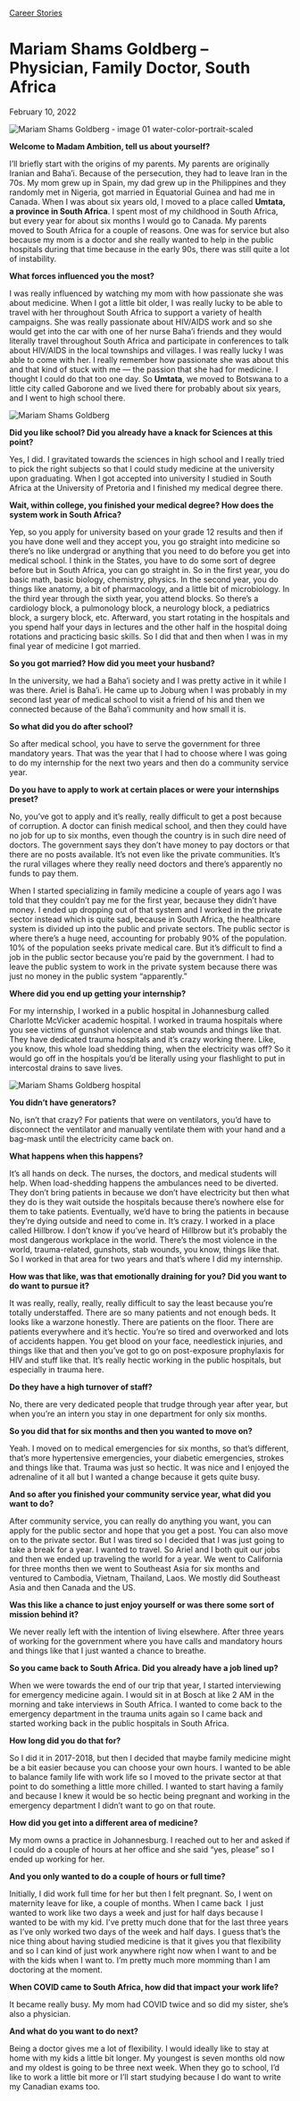 [//]: # (title: Mariam Shams Goldberg –Physician, Family Doctor, South Africa)
[//]: # (url: https://madamambition.com/physician-family-doctor-south-africa/)
[//]: # (filename: physician-family-doctor-south-africa.md)
[//]: # (main_image: https://madamambition.com/wp-content/uploads/2022/02/Mariam-Shams-Goldberg-image-01-water-color-portrait-scaled-1.jpg)

[Career Stories](https://madamambition.com/category/career-stories/)

Mariam Shams Goldberg – Physician, Family Doctor, South Africa
==============================================================

February 10, 2022

![](https://madamambition.com/wp-content/uploads/2022/02/Mariam-Shams-Goldberg-image-01-water-color-portrait-scaled-1.jpg "Mariam Shams Goldberg - image 01 water-color-portrait-scaled")

**Welcome to Madam Ambition, tell us about yourself?**

I’ll briefly start with the origins of my parents. My parents are originally Iranian and Baha’i. Because of the persecution, they had to leave Iran in the 70s. My mom grew up in Spain, my dad grew up in the Philippines and they randomly met in Nigeria, got married in Equatorial Guinea and had me in Canada. When I was about six years old, I moved to a place called **Umtata, a province in South Africa**. I spent most of my childhood in South Africa, but every year for about six months I would go to Canada. My parents moved to South Africa for a couple of reasons. One was for service but also because my mom is a doctor and she really wanted to help in the public hospitals during that time because in the early 90s, there was still quite a lot of instability.

**What forces influenced you the most?**

I was really influenced by watching my mom with how passionate she was about medicine. When I got a little bit older, I was really lucky to be able to travel with her throughout South Africa to support a variety of health campaigns. She was really passionate about HIV/AIDS work and so she would get into the car with one of her nurse Baha’i friends and they would literally travel throughout South Africa and participate in conferences to talk about HIV/AIDS in the local townships and villages. I was really lucky I was able to come with her. I really remember how passionate she was about this and that kind of stuck with me –– the passion that she had for medicine. I thought I could do that too one day. So **Umtata**, we moved to Botswana to a little city called Gaborone and we lived there for probably about six years, and I went to high school there.

![](https://madamambition.com/wp-content/uploads/2023/01/Mariam-Shams-Goldberg.png "Mariam Shams Goldberg")

**Did you like school? Did you already have a knack for Sciences at this point?**

Yes, I did. I gravitated towards the sciences in high school and I really tried to pick the right subjects so that I could study medicine at the university upon graduating. When I got accepted into university I studied in South Africa at the University of Pretoria and I finished my medical degree there.

**Wait, within college, you finished your medical degree? How does the system work in South Africa?**

Yep, so you apply for university based on your grade 12 results and then if you have done well and they accept you, you go straight into medicine so there’s no like undergrad or anything that you need to do before you get into medical school. I think in the States, you have to do some sort of degree before but in South Africa, you can go straight in. So in the first year, you do basic math, basic biology, chemistry, physics. In the second year, you do things like anatomy, a bit of pharmacology, and a little bit of microbiology. In the third year through the sixth year, you attend blocks. So there’s a cardiology block, a pulmonology block, a neurology block, a pediatrics block, a surgery block, etc. Afterward, you start rotating in the hospitals and you spend half your days in lectures and the other half in the hospital doing rotations and practicing basic skills. So I did that and then when I was in my final year of medicine I got married.

**So you got married? How did you meet your husband?**

In the university, we had a Baha’i society and I was pretty active in it while I was there. Ariel is Baha’i. He came up to Joburg when I was probably in my second last year of medical school to visit a friend of his and then we connected because of the Baha’i community and how small it is.

**So what did you do after school?**

So after medical school, you have to serve the government for three mandatory years. That was the year that I had to choose where I was going to do my internship for the next two years and then do a community service year.

**Do you have to apply to work at certain places or were your internships preset?**

No, you’ve got to apply and it’s really, really difficult to get a post because of corruption. A doctor can finish medical school, and then they could have no job for up to six months, even though the country is in such dire need of doctors. The government says they don’t have money to pay doctors or that there are no posts available. It’s not even like the private communities. It’s the rural villages where they really need doctors and there’s apparently no funds to pay them.

When I started specializing in family medicine a couple of years ago I was told that they couldn’t pay me for the first year, because they didn’t have money. I ended up dropping out of that system and I worked in the private sector instead which is quite sad, because in South Africa, the healthcare system is divided up into the public and private sectors. The public sector is where there’s a huge need, accounting for probably 90% of the population. 10% of the population seeks private medical care. But it’s difficult to find a job in the public sector because you’re paid by the government. I had to leave the public system to work in the private system because there was just no money in the public system “apparently.”

**Where did you end up getting your internship?**

For my internship, I worked in a public hospital in Johannesburg called Charlotte McVicker academic hospital. I worked in trauma hospitals where you see victims of gunshot violence and stab wounds and things like that. They have dedicated trauma hospitals and it’s crazy working there. Like, you know, this whole load shedding thing, when the electricity was off? So it would go off in the hospitals you’d be literally using your flashlight to put in intercostal drains to save lives.

![](/articles/images/Mariam-Shams-Goldberg-hospital.png "Mariam Shams Goldberg hospital")

**You didn’t have generators?**

No, isn’t that crazy? For patients that were on ventilators, you’d have to disconnect the ventilator and manually ventilate them with your hand and a bag-mask until the electricity came back on.

**What happens when this happens?**

It’s all hands on deck. The nurses, the doctors, and medical students will help. When load-shedding happens the ambulances need to be diverted. They don’t bring patients in because we don’t have electricity but then what they do is they wait outside the hospitals because there’s nowhere else for them to take patients. Eventually, we’d have to bring the patients in because they’re dying outside and need to come in. It’s crazy. I worked in a place called Hillbrow. I don’t know if you’ve heard of Hillbrow but it’s probably the most dangerous workplace in the world. There’s the most violence in the world, trauma-related, gunshots, stab wounds, you know, things like that. So I worked in that area for two years and that’s where I did my internship.

**How was that like, was that emotionally draining for you? Did you want to do want to pursue it?**

It was really, really, really, really difficult to say the least because you’re totally understaffed. There are so many patients and not enough beds. It looks like a warzone honestly. There are patients on the floor. There are patients everywhere and it’s hectic. You’re so tired and overworked and lots of accidents happen. You get blood on your face, needlestick injuries, and things like that and then you’ve got to go on post-exposure prophylaxis for HIV and stuff like that. It’s really hectic working in the public hospitals, but especially in trauma here.

**Do they have a high turnover of staff?**

No, there are very dedicated people that trudge through year after year, but when you’re an intern you stay in one department for only six months.

**So you did that for six months and then you wanted to move on?**

Yeah. I moved on to medical emergencies for six months, so that’s different, that’s more hypertensive emergencies, your diabetic emergencies, strokes and things like that. Trauma was just so hectic. It was nice and I enjoyed the adrenaline of it all but I wanted a change because it gets quite busy.

**And so after you finished your community service year, what did you want to do?**

After community service, you can really do anything you want, you can apply for the public sector and hope that you get a post. You can also move on to the private sector. But I was tired so I decided that I was just going to take a break for a year. I wanted to travel. So Ariel and I both quit our jobs and then we ended up traveling the world for a year. We went to California for three months then we went to Southeast Asia for six months and ventured to Cambodia, Vietnam, Thailand, Laos. We mostly did Southeast Asia and then Canada and the US.

**Was this like a chance to just enjoy yourself or was there some sort of mission behind it?**

We never really left with the intention of living elsewhere. After three years of working for the government where you have calls and mandatory hours and things like that I just wanted a chance to breathe.

**So you came back to South Africa. Did you already have a job lined up?**

When we were towards the end of our trip that year, I started interviewing for emergency medicine again. I would sit in at Bosch at like 2 AM in the morning and take interviews in South Africa. I wanted to come back to the emergency department in the trauma units again so I came back and started working back in the public hospitals in South Africa.

**How long did you do that for?**

So I did it in 2017-2018, but then I decided that maybe family medicine might be a bit easier because you can choose your own hours. I wanted to be able to balance family life with work life so I moved to the private sector at that point to do something a little more chilled. I wanted to start having a family and because I knew it would be so hectic being pregnant and working in the emergency department I didn’t want to go on that route.

**How did you get into a different area of medicine?**

My mom owns a practice in Johannesburg. I reached out to her and asked if I could do a couple of hours at her office and she said “yes, please” so I ended up working for her.

**And you only wanted to do a couple of hours or full time?**

Initially, I did work full time for her but then I felt pregnant. So, I went on maternity leave for like, a couple of months. When I came back  I just wanted to work like two days a week and just for half days because I wanted to be with my kid. I’ve pretty much done that for the last three years as I’ve only worked two days of the week and half days. I guess that’s the nice thing about having studied medicine is that it gives you that flexibility and so I can kind of just work anywhere right now when I want to and be with the kids when I want to. I’m pretty much more momming than I am doctoring at the moment.

**When COVID came to South Africa, how did that impact your work life?**

It became really busy. My mom had COVID twice and so did my sister, she’s also a physician.

**And what do you want to do next?**

Being a doctor gives me a lot of flexibility. I would ideally like to stay at home with my kids a little bit longer. My youngest is seven months old now and my oldest is going to be three next week. When they go to school, I’d like to work a little bit more or I’ll start studying because I do want to write my Canadian exams too.